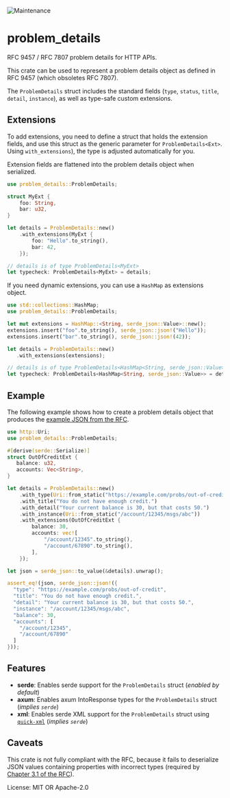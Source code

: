 ![Maintenance](https://img.shields.io/badge/maintenance-experimental-blue.svg)

# problem_details

RFC 9457 / RFC 7807 problem details for HTTP APIs.

This crate can be used to represent a problem details
object as defined in RFC 9457 (which obsoletes RFC 7807).

The `ProblemDetails` struct includes the standard fields
(`type`, `status`, `title`, `detail`, `instance`),
as well as type-safe custom extensions.

## Extensions

To add extensions, you need to define a struct that holds the extension
fields, and use this struct as the generic parameter for `ProblemDetails<Ext>`.
Using `with_extensions`), the type is adjusted automatically for you.

Extension fields are flattened into the problem details object when serialized.

```rust
use problem_details::ProblemDetails;

struct MyExt {
    foo: String,
    bar: u32,
}

let details = ProblemDetails::new()
    .with_extensions(MyExt {
        foo: "Hello".to_string(),
        bar: 42,
    });

// details is of type ProblemDetails<MyExt>
let typecheck: ProblemDetails<MyExt> = details;
```

If you need dynamic extensions, you can use a `HashMap`
as extensions object.

```rust
use std::collections::HashMap;
use problem_details::ProblemDetails;

let mut extensions = HashMap::<String, serde_json::Value>::new();
extensions.insert("foo".to_string(), serde_json::json!("Hello"));
extensions.insert("bar".to_string(), serde_json::json!(42));

let details = ProblemDetails::new()
   .with_extensions(extensions);

// details is of type ProblemDetails<HashMap<String, serde_json::Value>>
let typecheck: ProblemDetails<HashMap<String, serde_json::Value>> = details;
```

## Example

The following example shows how to create a problem details object that produces
the [example JSON from the RFC](https://www.rfc-editor.org/rfc/rfc9457.pdf#name-the-problem-details-json-ob).

```rust
use http::Uri;
use problem_details::ProblemDetails;

#[derive(serde::Serialize)]
struct OutOfCreditExt {
   balance: u32,
   accounts: Vec<String>,
}

let details = ProblemDetails::new()
    .with_type(Uri::from_static("https://example.com/probs/out-of-credit"))
    .with_title("You do not have enough credit.")
    .with_detail("Your current balance is 30, but that costs 50.")
    .with_instance(Uri::from_static("/account/12345/msgs/abc"))
    .with_extensions(OutOfCreditExt {
        balance: 30,
        accounts: vec![
            "/account/12345".to_string(),
            "/account/67890".to_string(),
        ],
    });

let json = serde_json::to_value(&details).unwrap();

assert_eq!(json, serde_json::json!({
  "type": "https://example.com/probs/out-of-credit",
  "title": "You do not have enough credit.",
  "detail": "Your current balance is 30, but that costs 50.",
  "instance": "/account/12345/msgs/abc",
  "balance": 30,
  "accounts": [
    "/account/12345",
    "/account/67890"
  ]
}));
```

## Features

- **serde**: Enables serde support for the `ProblemDetails` struct (_enabled by default_)
- **axum**: Enables axum IntoResponse types for the `ProblemDetails` struct (_implies `serde`_)
- **xml**: Enables serde XML support for the `ProblemDetails` struct using
           [`quick-xml`](https://crates.io/crates/quick-xml) (_implies `serde`_)

## Caveats

This crate is not fully compliant with the RFC, because it fails to deserialize
JSON values containing properties with incorrect types (required by
[Chapter 3.1 of the RFC](https://www.rfc-editor.org/rfc/rfc9457.pdf#name-members-of-a-problem-detail)).

License: MIT OR Apache-2.0
